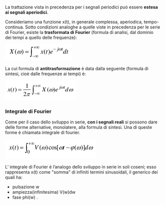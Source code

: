 La trattazione vista in precedenza per i segnali periodici può essere __estesa ai segnali aperiodici__.

Consideriamo una funzione x(t), in generale complessa, aperiodica, tempo-continua. Sotto condizioni analoghe a quelle viste in precedenza per le serie di Fourier, esiste la __trasformata di Fourier__ (formula di analisi, dal dominio dei tempi a quello delle frequenze):

![alt text](immagini/trasformata_di_fourier.png)

La cui formula di __antitrasformazione__ è data dalla seguente (formula di sintesi, cioè dalle frequenze ai
tempi) è:

![alt text](immagini/antitrasformata_di_fourier.png)

### Integrale di Fourier
Come per il caso dello sviluppo in serie, __con i segnali reali__ si possono dare delle forme alternative, monolatere, alla formula di sintesi. Una di queste forme è chiamata integrale di fourier.

![alt text](immagini/integrale_di_fourier.png)

L’ integrale di Fourier è l’analogo dello sviluppo in serie in soli coseni; esso rappresenta x(t) come "somma" di infiniti termini sinusoidali, il generico dei quali ha:
- pulsazione w
- ampiezza(infinitesima) V(w)dw
- fase phi(w) .